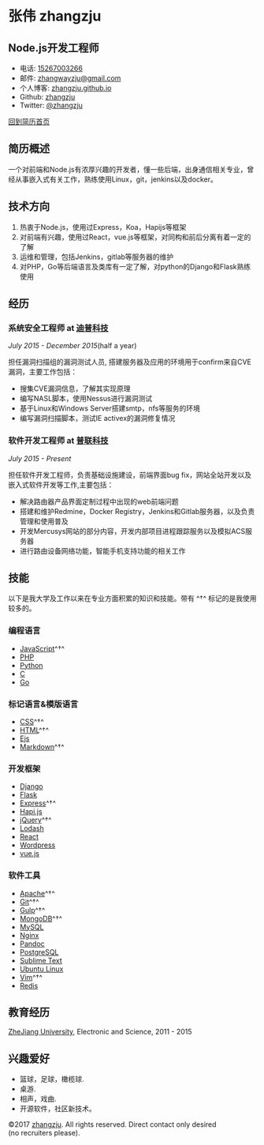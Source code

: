 # 张伟 zhangzju

## Node.js开发工程师

- 电话: [15267003266](tel://610-590-4484)
- 邮件: <zhangwayzju@gmail.com>
- 个人博客: [zhangzju.github.io](http://zhangzju.github.io)
- Github: [zhangzju](http://github.com/zhangzju)
- Twitter: [@zhangzju](http://twitter.com/zhangzju)


[回到简历首页](http://zhangzju.github.io/mysummary/)


## 简历概述

一个对前端和Node.js有浓厚兴趣的开发者，懂一些后端，出身通信相关专业，曾经从事嵌入式有关工作，熟练使用Linux，git，jenkins以及docker。

## 技术方向

1. 热衷于Node.js，使用过Express，Koa，Hapijs等框架
2. 对前端有兴趣，使用过React，vue.js等框架，对同构和前后分离有着一定的了解
3. 运维和管理，包括Jenkins，gitlab等服务器的维护
4. 对PHP，Go等后端语言及类库有一定了解，对python的Django和Flask熟练使用


## 经历

### **系统安全工程师** at [迪普科技](http://www.dptechnology.net/)

*July 2015 - December 2015*(half a year)

担任漏洞扫描组的漏洞测试人员, 搭建服务器及应用的环境用于confirm来自CVE漏洞，主要工作包括：
* 搜集CVE漏洞信息，了解其实现原理
* 编写NASL脚本，使用Nessus进行漏洞测试
* 基于Linux和Windows Server搭建smtp，nfs等服务的环境
* 编写漏洞扫描脚本，测试IE activex的漏洞修复情况

### **软件开发工程师** at [普联科技](http://www.tp-link.com.cn/)

*July 2015 - Present* 

担任软件开发工程师，负责基础设施建设，前端界面bug fix，网站全站开发以及嵌入式软件开发等工作,主要包括：
* 解决路由器产品界面定制过程中出现的web前端问题
* 搭建和维护Redmine，Docker Registry，Jenkins和Gitlab服务器，以及负责管理和使用普及
* 开发Mercusys网站的部分内容，开发内部项目进程跟踪服务以及模拟ACS服务器
* 进行路由设备网络功能，智能手机支持功能的相关工作


## 技能

以下是我大学及工作以来在专业方面积累的知识和技能。带有 ^†^ 标记的是我使用较多的。

### 编程语言

- [JavaScript](http://developer.mozilla.org/en/JavaScript)^†^
- [PHP](http://php.net)
- [Python](http://python.org)
- [C](http://gcc.org)
- [Go](http://golang.org)

### 标记语言&模版语言

- [CSS](http://www.w3.org/Style/CSS/Overview.en.html)^†^
- [HTML](http://developers.whatwg.org)^†^
- [Ejs](http://embeddedjs.com)
- [Markdown](http://daringfireball.net/projects/markdown)^†^

### 开发框架

- [Django](http://www.djangoproject.com)
- [Flask](http://flask.org)
- [Express](http://expressjs.com)^†^
- [Hapi.js](http://hapijs.com)
- [jQuery](http://jquery.com)^†^
- [Lodash](http://lodash.com)
- [React](http://facebook.github.io/react)
- [Wordpress](http://wordpress.org)
- [vue.js](http://vuejs.org)


### 软件工具

- [Apache](http://apache.org)^†^
- [Git](http://git-scm.com)^†^
- [Gulp](http://gulpjs.com)^†^
- [MongoDB](http://mongodb.org)^†^
- [MySQL](http://mysql.com)
- [Nginx](http://wiki.nginx.org)
- [Pandoc](http://johnmacfarlane.net/pandoc)
- [PostgreSQL](http://postgresql.org)
- [Sublime Text](http://www.sublimetext.com)
- [Ubuntu Linux](http://ubuntu.com)
- [Vim](http://www.vim.org)^†^
- [Redis](http://redis.org)



## 教育经历

[ZheJiang University](http://zju.edu.cn), Electronic and Science, 2011 - 2015



## 兴趣爱好

- 篮球，足球，橄榄球.
- 桌游.
- 相声，戏曲.
- 开源软件，社区新技术。

©2017 [zhangzju](http://zhangzju.com/resume). All rights reserved. Direct contact only desired (no recruiters please).
